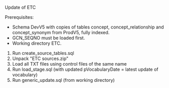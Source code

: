 Update of ETC

Prerequisites:
- Schema DevV5 with copies of tables concept, concept_relationship and concept_synonym from ProdV5, fully indexed.
- GCN_SEQNO must be loaded first.
- Working directory ETC.

1. Run create_source_tables.sql
2. Unpack "ETC sources.zip"
3. Load all TXT files using control files of the same name
4. Run load_stage.sql (with updated pVocabularyDate = latest update of vocabulary)
5. Run generic_update.sql (from working directory)